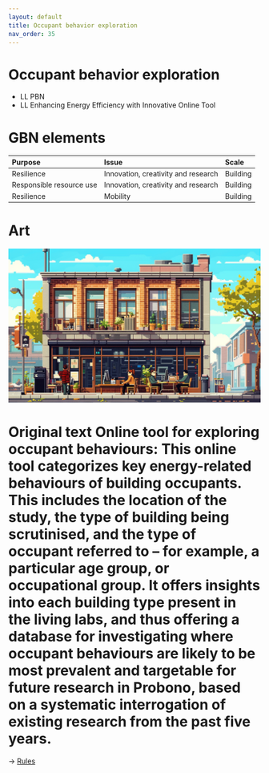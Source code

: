```yaml
---
layout: default
title: Occupant behavior exploration
nav_order: 35
---
```


# Occupant behavior exploration

* LL PBN
* LL Enhancing Energy Efficiency with Innovative Online Tool


# GBN elements

| Purpose                  | Issue                               | Scale    |
|:-------------------------|:------------------------------------|:---------|
| Resilience               | Innovation, creativity and research | Building |
| Responsible resource use | Innovation, creativity and research | Building |
| Resilience               | Mobility                            | Building |

# Art

![](art/Obe.png)



# Original text Online tool for exploring occupant behaviours: This online tool categorizes key energy-related behaviours of building occupants. This includes the location of the study, the type of building being scrutinised, and the type of occupant referred to – for example, a particular age group, or occupational group. It offers insights into each building type present in the living labs, and thus offering a database for investigating where occupant behaviours are likely to be most prevalent and targetable for future research in Probono, based on a systematic interrogation of existing research from the past five years.



-> [Rules](rules.md)
